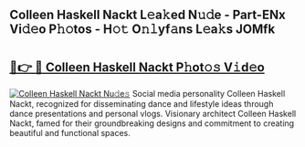 ## Colleen Haskell Nackt L𝚎a𝚔ed N𝚞𝚍e - Part-ENx Vi𝚍𝚎o P𝚑𝚘tos - H𝚘𝚝 O𝚗𝚕yf𝚊ns L𝚎a𝚔s JOMfk

# <h2><a href="http://kf2x3v.oniu.top/?m=Colleen+Haskell+Nackt">🔗👉 🔴 Colleen Haskell Nackt P𝚑ot𝚘𝚜 V𝚒d𝚎o</a></h2>

[![Colleen Haskell Nackt Nu𝚍e𝚜](https://i.imgur.com/0qMVB7G.gif)](http://kf2x3v.oniu.top/?m=Colleen+Haskell+Nackt)
Social media personality Colleen Haskell Nackt, recognized for disseminating dance and lifestyle ideas through dance presentations and personal vlogs. Visionary architect Colleen Haskell Nackt, famed for their groundbreaking designs and commitment to creating beautiful and functional spaces.  
